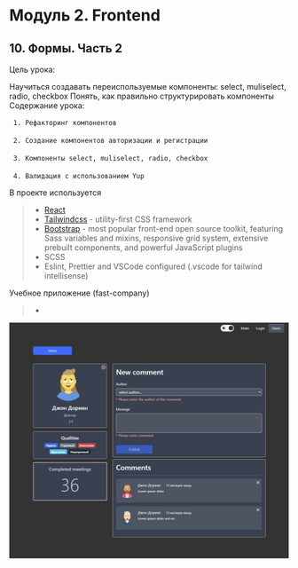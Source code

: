 # Модуль 2. Frontend

## 10. Формы. Часть 2

Цель урока:

Научиться создавать переиспользуемые компоненты: select, muliselect, radio, checkbox
Понять, как правильно структурировать компоненты
Содержание урока:

     1. Рефакторинг компонентов

     2. Создание компонентов авторизации и регистрации

     3. Компоненты select, muliselect, radio, checkbox

     4. Валидация с использованием Yup

В проекте используется

> - [React](https://ru.reactjs.org/)
> - [Tailwindcss](https://tailwindcss.com/) - utility-first CSS framework
> - [Bootstrap](https://getbootstrap.com/) - most popular front-end open source toolkit, featuring Sass variables and mixins, responsive grid system, extensive prebuilt components, and powerful JavaScript plugins
> - SCSS
> - Eslint, Prettier and VSCode configured (.vscode for tailwind intellisense)

Учебное приложение (fast-company)

> - 

![alt tag](https://github.com/egolegegit/2_Frontend_lesson_2_1/blob/forms_part2_task_2/screenshort/Screenshot%202021-10-20%20101527.jpg 'Сортировка извлечение в модули рефакторинг module2_lesson7_task1')​
